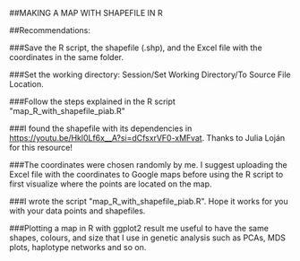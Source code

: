 ##MAKING A MAP WITH SHAPEFILE IN R


##Recommendations: 

###Save the R script, the shapefile (.shp), and the Excel file with the coordinates in the same folder. 

###Set the working directory: Session/Set Working Directory/To Source File Location.

###Follow the steps explained in the R script "map_R_with_shapefile_piab.R"

###I found the shapefile with its dependencies in https://youtu.be/Hkl0Lf6x__A?si=dCfsxrVF0-xMFvat. Thanks to Julia Loján for this resource!

###The coordinates were chosen randomly by me. I suggest uploading the Excel file with the coordinates to Google maps before using the R script to first visualize where the points are located on the map.

###I wrote the script "map_R_with_shapefile_piab.R". Hope it works for you with your data points and shapefiles. 

###Plotting a map in R with ggplot2 result me useful to have the same shapes, colours, and size that I use in genetic analysis such as PCAs, MDS plots, haplotype networks and so on. 
